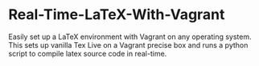 # Real-Time-LaTeX-With-Vagrant
Easily set up a LaTeX environment with Vagrant on any operating system. This sets up vanilla Tex Live on a Vagrant precise box and runs a python script to compile latex source code in real-time.
